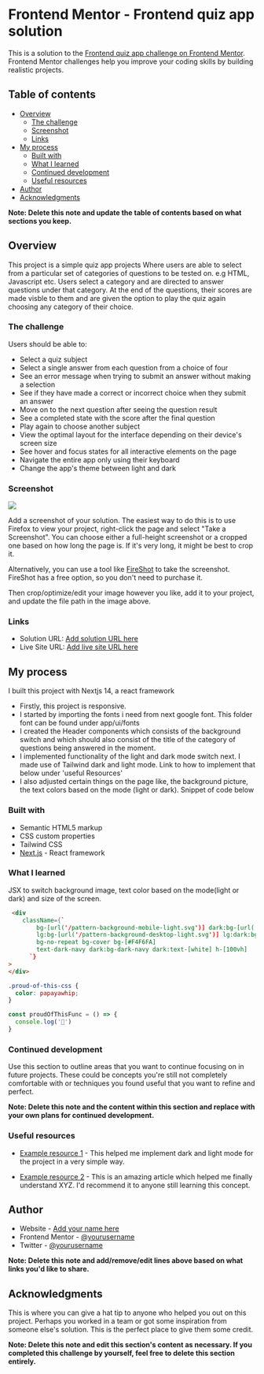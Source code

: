 # Frontend Mentor - Frontend quiz app solution

This is a solution to the [Frontend quiz app challenge on Frontend Mentor](https://www.frontendmentor.io/challenges/frontend-quiz-app-BE7xkzXQnU). Frontend Mentor challenges help you improve your coding skills by building realistic projects. 

## Table of contents

- [Overview](#overview)
  - [The challenge](#the-challenge)
  - [Screenshot](#screenshot)
  - [Links](#links)
- [My process](#my-process)
  - [Built with](#built-with)
  - [What I learned](#what-i-learned)
  - [Continued development](#continued-development)
  - [Useful resources](#useful-resources)
- [Author](#author)
- [Acknowledgments](#acknowledgments)

**Note: Delete this note and update the table of contents based on what sections you keep.**

## Overview
This project is a simple quiz app projects Where users are able to select from a particular set of categories of questions to be tested on. e.g HTML, Javascript etc. 
Users select a category and are directed to answer questions under that category. At the end of the questions, their scores are made visble to them and are given the option to play the quiz again choosing any category of their choice.

### The challenge

Users should be able to:

- Select a quiz subject
- Select a single answer from each question from a choice of four
- See an error message when trying to submit an answer without making a selection
- See if they have made a correct or incorrect choice when they submit an answer
- Move on to the next question after seeing the question result
- See a completed state with the score after the final question
- Play again to choose another subject
- View the optimal layout for the interface depending on their device's screen size
- See hover and focus states for all interactive elements on the page
- Navigate the entire app only using their keyboard
- Change the app's theme between light and dark

### Screenshot

![](./screenshot.jpg)

Add a screenshot of your solution. The easiest way to do this is to use Firefox to view your project, right-click the page and select "Take a Screenshot". You can choose either a full-height screenshot or a cropped one based on how long the page is. If it's very long, it might be best to crop it.

Alternatively, you can use a tool like [FireShot](https://getfireshot.com/) to take the screenshot. FireShot has a free option, so you don't need to purchase it. 

Then crop/optimize/edit your image however you like, add it to your project, and update the file path in the image above.

### Links

- Solution URL: [Add solution URL here](https://your-solution-url.com)
- Live Site URL: [Add live site URL here](https://your-live-site-url.com)

## My process
I built this project with Nextjs 14, a react framework
- Firstly, this project is responsive.
- I started by importing the fonts i need from next google font. This folder font can be found under app/ui/fonts
- I created the Header components which consists of the background switch and which should also consist of the title of the category of questions being answered in the moment.
- I implemented  functionality of the light and dark mode switch next. I made use of Tailwind dark and light mode. Link to how to implement that below under 'useful Resources'
- I also adjusted certain things on the page like, the background picture, the text colors based on the mode (light or dark). Snippet of code below


### Built with

- Semantic HTML5 markup
- CSS custom properties
- Tailwind CSS
- [Next.js](https://nextjs.org/) - React framework


### What I learned
JSX to switch background image, text color based on the mode(light or dark) and size of the screen.
```html
 <div 
    className={`
        bg-[url('/pattern-background-mobile-light.svg')] dark:bg-[url('/pattern-background-mobile-dark.svg')]
        lg:bg-[url('/pattern-background-desktop-light.svg')] lg:dark:bg-[url('/pattern-background-desktop-dark.svg')]  
        bg-no-repeat bg-cover bg-[#F4F6FA]  
        text-dark-navy dark:bg-dark-navy dark:text-[white] h-[100vh]
      `}
>
</div>
```


```css
.proud-of-this-css {
  color: papayawhip;
}
```
```js
const proudOfThisFunc = () => {
  console.log('🎉')
}
```


### Continued development

Use this section to outline areas that you want to continue focusing on in future projects. These could be concepts you're still not completely comfortable with or techniques you found useful that you want to refine and perfect.

**Note: Delete this note and the content within this section and replace with your own plans for continued development.**

### Useful resources

- [Example resource 1](https://tailwindcss.com/docs/dark-mode#toggling-dark-mode-manually) - This helped me implement dark and light mode for the project in a very simple way. 

- [Example resource 2](https://www.example.com) - This is an amazing article which helped me finally understand XYZ. I'd recommend it to anyone still learning this concept.


## Author

- Website - [Add your name here](https://www.your-site.com)
- Frontend Mentor - [@yourusername](https://www.frontendmentor.io/profile/yourusername)
- Twitter - [@yourusername](https://www.twitter.com/yourusername)

**Note: Delete this note and add/remove/edit lines above based on what links you'd like to share.**

## Acknowledgments

This is where you can give a hat tip to anyone who helped you out on this project. Perhaps you worked in a team or got some inspiration from someone else's solution. This is the perfect place to give them some credit.

**Note: Delete this note and edit this section's content as necessary. If you completed this challenge by yourself, feel free to delete this section entirely.**
